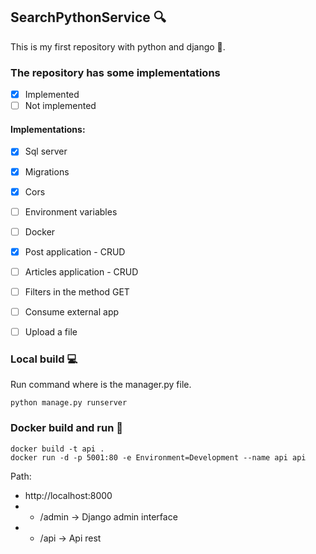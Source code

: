 ## SearchPythonService 🔍
This is my first repository with python and django 🐍.

### The repository has some implementations
- [x] Implemented
- [ ] Not implemented

#### Implementations:
- [x] Sql server
- [x] Migrations
- [x] Cors
- [ ] Environment variables
- [ ] Docker
- [x] Post application - CRUD
- [ ] Articles application - CRUD
- [ ] Filters in the method GET
- [ ] Consume external app
- [ ] Upload a file


### Local build 💻
Run command where is the manager.py file.

```
python manage.py runserver
```

### Docker build and run 🚀
```
docker build -t api .
docker run -d -p 5001:80 -e Environment=Development --name api api
```
Path:
* http://localhost:8000
* * /admin -> Django admin interface
* * /api -> Api rest
